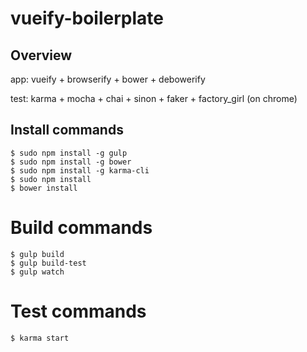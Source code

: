 # vueify-boilerplate

## Overview

app: vueify + browserify + bower + debowerify

test: karma + mocha + chai + sinon + faker + factory_girl (on chrome)

## Install commands

```
$ sudo npm install -g gulp
$ sudo npm install -g bower
$ sudo npm install -g karma-cli
$ sudo npm install
$ bower install
```

# Build commands

```
$ gulp build
$ gulp build-test
$ gulp watch
```

# Test commands

```
$ karma start
```